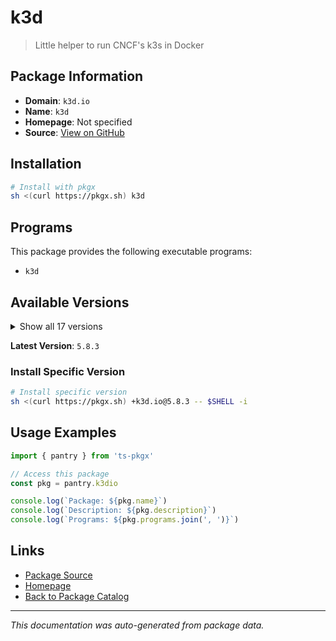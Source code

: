 # k3d

> Little helper to run CNCF's k3s in Docker

## Package Information

- **Domain**: `k3d.io`
- **Name**: `k3d`
- **Homepage**: Not specified
- **Source**: [View on GitHub](https://github.com/pkgxdev/pantry/tree/main/projects/k3d.io/package.yml)

## Installation

```bash
# Install with pkgx
sh <(curl https://pkgx.sh) k3d
```

## Programs

This package provides the following executable programs:

- `k3d`

## Available Versions

<details>
<summary>Show all 17 versions</summary>

- `5.8.3`, `5.8.2`, `5.8.1`, `5.8.0`, `5.7.5`
- `5.7.4`, `5.7.3`, `5.7.2`, `5.7.1`, `5.7.0`
- `5.6.3`, `5.6.2`, `5.6.0`, `5.5.2`, `5.5.1`
- `5.5.0`, `5.4.9`

</details>

**Latest Version**: `5.8.3`

### Install Specific Version

```bash
# Install specific version
sh <(curl https://pkgx.sh) +k3d.io@5.8.3 -- $SHELL -i
```

## Usage Examples

```typescript
import { pantry } from 'ts-pkgx'

// Access this package
const pkg = pantry.k3dio

console.log(`Package: ${pkg.name}`)
console.log(`Description: ${pkg.description}`)
console.log(`Programs: ${pkg.programs.join(', ')}`)
```

## Links

- [Package Source](https://github.com/pkgxdev/pantry/tree/main/projects/k3d.io/package.yml)
- [Homepage](#)
- [Back to Package Catalog](../package-catalog.md)

---

*This documentation was auto-generated from package data.*
